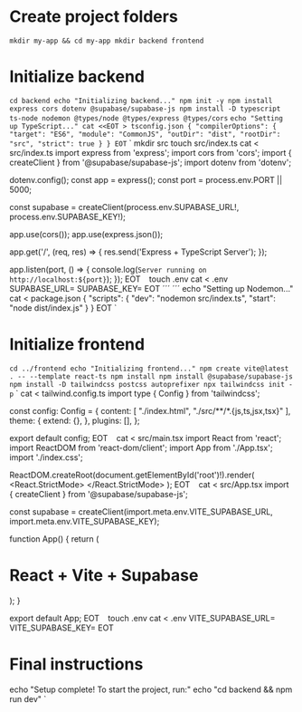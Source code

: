 # Create project folders
`
mkdir my-app && cd my-app
mkdir backend frontend
`

# Initialize backend
`
cd backend
echo "Initializing backend..."
npm init -y
npm install express cors dotenv @supabase/supabase-js
npm install -D typescript ts-node nodemon @types/node @types/express @types/cors
`
`
echo "Setting up TypeScript..."
cat <<EOT > tsconfig.json
{
  "compilerOptions": {
    "target": "ES6",
    "module": "CommonJS",
    "outDir": "dist",
    "rootDir": "src",
    "strict": true
  }
}
EOT
`
`
mkdir src
touch src/index.ts
cat <<EOT > src/index.ts
import express from 'express';
import cors from 'cors';
import { createClient } from '@supabase/supabase-js';
import dotenv from 'dotenv';

dotenv.config();
const app = express();
const port = process.env.PORT || 5000;

const supabase = createClient(process.env.SUPABASE_URL!, process.env.SUPABASE_KEY!);

app.use(cors());
app.use(express.json());

app.get('/', (req, res) => {
  res.send('Express + TypeScript Server');
});

app.listen(port, () => {
  console.log(`Server running on http://localhost:${port}`);
});
EOT
`
`
touch .env
cat <<EOT > .env
SUPABASE_URL=
SUPABASE_KEY=
EOT
´´´
´´´
echo "Setting up Nodemon..."
cat <<EOT > package.json
{
  "scripts": {
    "dev": "nodemon src/index.ts",
    "start": "node dist/index.js"
  }
}
EOT
`
# Initialize frontend
`
cd ../frontend
echo "Initializing frontend..."
npm create vite@latest . -- --template react-ts
npm install
npm install @supabase/supabase-js
npm install -D tailwindcss postcss autoprefixer
npx tailwindcss init -p
`
`
cat <<EOT > tailwind.config.ts
import type { Config } from 'tailwindcss';

const config: Config = {
  content: [
    "./index.html",
    "./src/**/*.{js,ts,jsx,tsx}"
  ],
  theme: {
    extend: {},
  },
  plugins: [],
};

export default config;
EOT
`
`
cat <<EOT > src/main.tsx
import React from 'react';
import ReactDOM from 'react-dom/client';
import App from './App.tsx';
import './index.css';

ReactDOM.createRoot(document.getElementById('root')!).render(
  <React.StrictMode>
    <App />
  </React.StrictMode>
);
EOT
`
`
cat <<EOT > src/App.tsx
import { createClient } from '@supabase/supabase-js';

const supabase = createClient(import.meta.env.VITE_SUPABASE_URL, import.meta.env.VITE_SUPABASE_KEY);

function App() {
  return (
    <div className="h-screen flex items-center justify-center bg-gray-100">
      <h1 className="text-3xl font-bold">React + Vite + Supabase</h1>
    </div>
  );
}

export default App;
EOT
`
`
touch .env
cat <<EOT > .env
VITE_SUPABASE_URL=
VITE_SUPABASE_KEY=
EOT
`
`
# Final instructions
echo "Setup complete! To start the project, run:"
echo "cd backend && npm run dev"
`